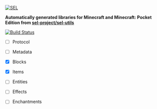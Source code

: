 [![SEL](http://i.imgur.com/iiDRUQQ.png)](https://github.com/sel-project/sel-utils)

**Automatically generated libraries for Minecraft and Minecraft: Pocket Edition from [sel-project/sel-utils](https://github.com/sel-project/sel-utils)**

[![Build Status](https://travis-ci.org/sel-utils/php.svg?branch=master)](https://travis-ci.org/sel-utils/php)

- [ ] Protocol
- [ ] Metadata
- [x] Blocks
- [x] Items
- [ ] Entities
- [ ] Effects
- [ ] Enchantments

